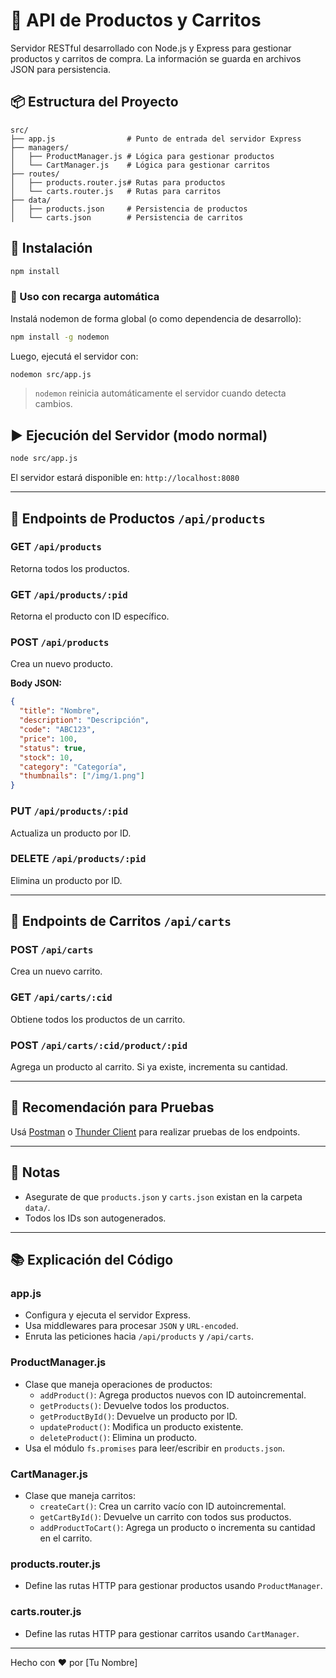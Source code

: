 # 🛒 API de Productos y Carritos

Servidor RESTful desarrollado con Node.js y Express para gestionar productos y carritos de compra. La información se guarda en archivos JSON para persistencia.

## 📦 Estructura del Proyecto

```
src/
├── app.js                # Punto de entrada del servidor Express
├── managers/
│   ├── ProductManager.js # Lógica para gestionar productos
│   └── CartManager.js    # Lógica para gestionar carritos
├── routes/
│   ├── products.router.js# Rutas para productos
│   └── carts.router.js   # Rutas para carritos
├── data/
│   ├── products.json     # Persistencia de productos
│   └── carts.json        # Persistencia de carritos
```

## 🚀 Instalación

```bash
npm install
```

### 📡 Uso con recarga automática

Instalá nodemon de forma global (o como dependencia de desarrollo):

```bash
npm install -g nodemon
```

Luego, ejecutá el servidor con:

```bash
nodemon src/app.js
```

> `nodemon` reinicia automáticamente el servidor cuando detecta cambios.

## ▶️ Ejecución del Servidor (modo normal)

```bash
node src/app.js
```

El servidor estará disponible en: `http://localhost:8080`

---

## 📘 Endpoints de Productos `/api/products`

### GET `/api/products`

Retorna todos los productos.

### GET `/api/products/:pid`

Retorna el producto con ID específico.

### POST `/api/products`

Crea un nuevo producto.

**Body JSON:**

```json
{
  "title": "Nombre",
  "description": "Descripción",
  "code": "ABC123",
  "price": 100,
  "status": true,
  "stock": 10,
  "category": "Categoría",
  "thumbnails": ["/img/1.png"]
}
```

### PUT `/api/products/:pid`

Actualiza un producto por ID.

### DELETE `/api/products/:pid`

Elimina un producto por ID.

---

## 🛒 Endpoints de Carritos `/api/carts`

### POST `/api/carts`

Crea un nuevo carrito.

### GET `/api/carts/:cid`

Obtiene todos los productos de un carrito.

### POST `/api/carts/:cid/product/:pid`

Agrega un producto al carrito. Si ya existe, incrementa su cantidad.

---

## 🧪 Recomendación para Pruebas

Usá [Postman](https://www.postman.com/) o [Thunder Client](https://www.thunderclient.com/) para realizar pruebas de los endpoints.

---

## 📂 Notas

- Asegurate de que `products.json` y `carts.json` existan en la carpeta `data/`.
- Todos los IDs son autogenerados.

---

## 📚 Explicación del Código

### app.js

- Configura y ejecuta el servidor Express.
- Usa middlewares para procesar `JSON` y `URL-encoded`.
- Enruta las peticiones hacia `/api/products` y `/api/carts`.

### ProductManager.js

- Clase que maneja operaciones de productos:
  - `addProduct()`: Agrega productos nuevos con ID autoincremental.
  - `getProducts()`: Devuelve todos los productos.
  - `getProductById()`: Devuelve un producto por ID.
  - `updateProduct()`: Modifica un producto existente.
  - `deleteProduct()`: Elimina un producto.
- Usa el módulo `fs.promises` para leer/escribir en `products.json`.

### CartManager.js

- Clase que maneja carritos:
  - `createCart()`: Crea un carrito vacío con ID autoincremental.
  - `getCartById()`: Devuelve un carrito con todos sus productos.
  - `addProductToCart()`: Agrega un producto o incrementa su cantidad en el carrito.

### products.router.js

- Define las rutas HTTP para gestionar productos usando `ProductManager`.

### carts.router.js

- Define las rutas HTTP para gestionar carritos usando `CartManager`.

---

Hecho con ❤️ por [Tu Nombre]

